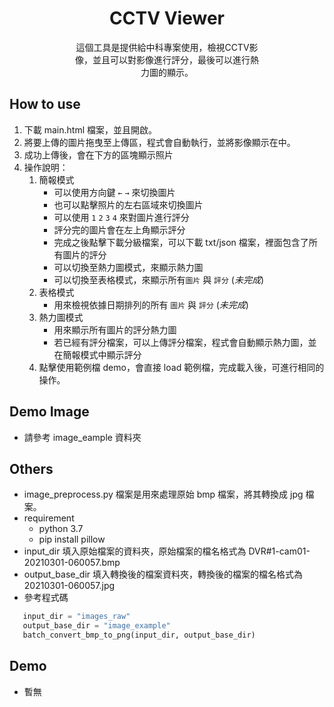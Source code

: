 <h1 style='text-align:center'> CCTV Viewer </h1>
<p style='text-align:center; margin:0px 100px'>
這個工具是提供給中科專案使用，檢視CCTV影像，並且可以對影像進行評分，最後可以進行熱力圖的顯示。
</p>

## How to use

1. 下載 main.html 檔案，並且開啟。
2. 將要上傳的圖片拖曳至上傳區，程式會自動執行，並將影像顯示在中。
3. 成功上傳後，會在下方的區塊顯示照片
4. 操作說明：
   1. 簡報模式
      - 可以使用方向鍵 `←` `→` 來切換圖片
      - 也可以點擊照片的左右區域來切換圖片
      - 可以使用 `1` `2` `3` `4` 來對圖片進行評分
      - 評分完的圖片會在左上角顯示評分
      - 完成之後點擊下載分級檔案，可以下載 txt/json 檔案，裡面包含了所有圖片的評分
      - 可以切換至熱力圖模式，來顯示熱力圖
      - 可以切換至表格模式，來顯示所有`圖片` 與 `評分` (*未完成*)
   2. 表格模式
      - 用來檢視依據日期排列的所有 `圖片` 與 `評分`  (*未完成*) 
   3. 熱力圖模式
      - 用來顯示所有圖片的評分熱力圖
      - 若已經有評分檔案，可以上傳評分檔案，程式會自動顯示熱力圖，並在簡報模式中顯示評分 
   4. 點擊使用範例檔 demo，會直接 load 範例檔，完成載入後，可進行相同的操作。 
## Demo Image
  - 請參考 image_eample 資料夾

## Others
  - image_preprocess.py 檔案是用來處理原始 bmp 檔案，將其轉換成 jpg 檔案。
  - requirement
    - python 3.7
     - pip install pillow
  - input_dir 填入原始檔案的資料夾，原始檔案的檔名格式為 DVR#1-cam01-20210301-060057.bmp
  - output_base_dir 填入轉換後的檔案資料夾，轉換後的檔案的檔名格式為 20210301-060057.jpg
  - 參考程式碼
  ```python
     input_dir = "images_raw"
     output_base_dir = "image_example"
     batch_convert_bmp_to_png(input_dir, output_base_dir)
  ```
## Demo
  - 暫無